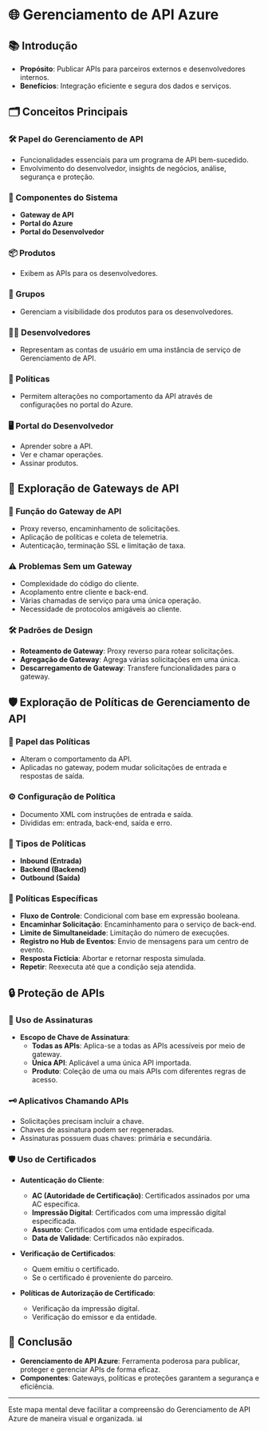 # 🌐 Gerenciamento de API Azure

## 📚 Introdução
- **Propósito**: Publicar APIs para parceiros externos e desenvolvedores internos.
- **Benefícios**: Integração eficiente e segura dos dados e serviços.

## 🗂️ Conceitos Principais
### 🛠️ Papel do Gerenciamento de API
- Funcionalidades essenciais para um programa de API bem-sucedido.
- Envolvimento do desenvolvedor, insights de negócios, análise, segurança e proteção.

### 🔧 Componentes do Sistema
- **Gateway de API**
- **Portal do Azure**
- **Portal do Desenvolvedor**

### 📦 Produtos
- Exibem as APIs para os desenvolvedores.

### 👥 Grupos
- Gerenciam a visibilidade dos produtos para os desenvolvedores.

### 👨‍💻 Desenvolvedores
- Representam as contas de usuário em uma instância de serviço de Gerenciamento de API.

### 📜 Políticas
- Permitem alterações no comportamento da API através de configurações no portal do Azure.

### 🖥️ Portal do Desenvolvedor
- Aprender sobre a API.
- Ver e chamar operações.
- Assinar produtos.

## 🌉 Exploração de Gateways de API
### 🔄 Função do Gateway de API
- Proxy reverso, encaminhamento de solicitações.
- Aplicação de políticas e coleta de telemetria.
- Autenticação, terminação SSL e limitação de taxa.

### ⚠️ Problemas Sem um Gateway
- Complexidade do código do cliente.
- Acoplamento entre cliente e back-end.
- Várias chamadas de serviço para uma única operação.
- Necessidade de protocolos amigáveis ao cliente.

### 🛠️ Padrões de Design
- **Roteamento de Gateway**: Proxy reverso para rotear solicitações.
- **Agregação de Gateway**: Agrega várias solicitações em uma única.
- **Descarregamento de Gateway**: Transfere funcionalidades para o gateway.

## 🛡️ Exploração de Políticas de Gerenciamento de API
### 📜 Papel das Políticas
- Alteram o comportamento da API.
- Aplicadas no gateway, podem mudar solicitações de entrada e respostas de saída.

### ⚙️ Configuração de Política
- Documento XML com instruções de entrada e saída.
- Divididas em: entrada, back-end, saída e erro.

### 🔄 Tipos de Políticas
- **Inbound (Entrada)**
- **Backend (Backend)**
- **Outbound (Saída)**

### 🔧 Políticas Específicas
- **Fluxo de Controle**: Condicional com base em expressão booleana.
- **Encaminhar Solicitação**: Encaminhamento para o serviço de back-end.
- **Limite de Simultaneidade**: Limitação do número de execuções.
- **Registro no Hub de Eventos**: Envio de mensagens para um centro de evento.
- **Resposta Fictícia**: Abortar e retornar resposta simulada.
- **Repetir**: Reexecuta até que a condição seja atendida.

## 🔒 Proteção de APIs
### 🔑 Uso de Assinaturas
- **Escopo de Chave de Assinatura**:
    - **Todas as APIs**: Aplica-se a todas as APIs acessíveis por meio de gateway.
    - **Única API**: Aplicável a uma única API importada.
    - **Produto**: Coleção de uma ou mais APIs com diferentes regras de acesso.

### 🗝️ Aplicativos Chamando APIs
- Solicitações precisam incluir a chave.
- Chaves de assinatura podem ser regeneradas.
- Assinaturas possuem duas chaves: primária e secundária.

### 🛡️ Uso de Certificados
- **Autenticação do Cliente**:
    - **AC (Autoridade de Certificação)**: Certificados assinados por uma AC específica.
    - **Impressão Digital**: Certificados com uma impressão digital especificada.
    - **Assunto**: Certificados com uma entidade especificada.
    - **Data de Validade**: Certificados não expirados.

- **Verificação de Certificados**:
    - Quem emitiu o certificado.
    - Se o certificado é proveniente do parceiro.

- **Políticas de Autorização de Certificado**:
    - Verificação da impressão digital.
    - Verificação do emissor e da entidade.

## 📝 Conclusão
- **Gerenciamento de API Azure**: Ferramenta poderosa para publicar, proteger e gerenciar APIs de forma eficaz.
- **Componentes**: Gateways, políticas e proteções garantem a segurança e eficiência.

---

Este mapa mental deve facilitar a compreensão do Gerenciamento de API Azure de maneira visual e organizada. 📊
